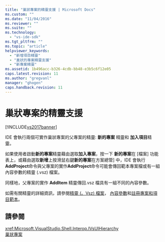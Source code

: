 ```yaml
---
title: "巢狀專案的精靈支援 | Microsoft Docs"
ms.custom: ""
ms.date: "11/04/2016"
ms.reviewer: ""
ms.suite: ""
ms.technology: 
  - "vs-ide-sdk"
ms.tgt_pltfrm: ""
ms.topic: "article"
helpviewer_keywords: 
  - "新增項目精靈"
  - "巢狀的專案精靈支援"
  - "新專案精靈"
ms.assetid: 1b496acc-b326-4cdb-bb48-e3b5c6f12e05
caps.latest.revision: 11
ms.author: "gregvanl"
manager: "ghogen"
caps.handback.revision: 11
---
```

# 巢狀專案的精靈支援
[!INCLUDE[vs2017banner](../../code-quality/includes/vs2017banner.md)]

IDE 會執行兩個可實作巢狀專案的父專案的精靈: **新的專案** 精靈和 **加入項目**精靈。  
  
 如果使用者啟動**新的專案**精靈藉由選取**加入專案**，按一下 **新的專案**在 \[檔案\] 功能表上，或藉由選取**新增**上按滑鼠右鍵**新的專案**在方案總管\] 中，IDE 會執行**AddProject**命令與父專案的實作**AddProject**命令可能會傳回範本專案檔或有一組內容參數的精靈 \(.vsz\) 檔案。  
  
 同樣地，父專案的實作 **AddItem** 精靈傳回.vsz 檔具有一組不同的內容參數。  
  
 如需有關精靈的詳細資訊，請參閱[精靈 \(。Vsz\) 檔案](../../extensibility/internals/wizard-dot-vsz-file.md)， [內容參數](../../extensibility/internals/context-parameters.md)和[註冊專案和項目範本](../../extensibility/internals/registering-project-and-item-templates.md)。  
  
## 請參閱  
 <xref:Microsoft.VisualStudio.Shell.Interop.IVsUIHierarchy>   
 [巢狀專案](../../extensibility/internals/nesting-projects.md)